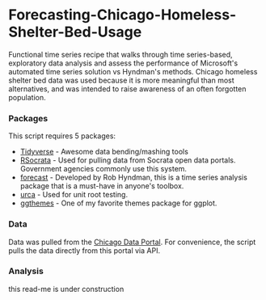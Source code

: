 # Forecasting-Chicago-Homeless-Shelter-Bed-Usage
Functional time series recipe that walks through time series-based, exploratory data analysis and assess the performance of Microsoft's automated time series solution vs Hyndman's methods. Chicago homeless shelter bed data was used because it is more meaningful than most alternatives, and was intended to raise awareness of an often forgotten population.

### Packages

This script requires 5 packages:

* [Tidyverse](https://www.tidyverse.org/packages/) - Awesome data bending/mashing tools
* [RSocrata](https://www.rdocumentation.org/packages/RSocrata/versions/1.4) - Used for pulling data from Socrata open data portals. Government agencies commonly use this system.
* [forecast](https://github.com/robjhyndman/forecast) - Developed by Rob Hyndman, this is a time series analysis package that is a must-have in anyone's toolbox.
* [urca](https://www.rdocumentation.org/packages/urca/versions/1.3-0) - Used for unit root testing.
* [ggthemes](https://yutannihilation.github.io/allYourFigureAreBelongToUs/ggthemes/) - One of my favorite themes package for ggplot.

### Data

Data was pulled from the [Chicago Data Portal](https://data.cityofchicago.org/). For convenience, the script pulls the data directly from this portal via API.

### Analysis

this read-me is under construction
